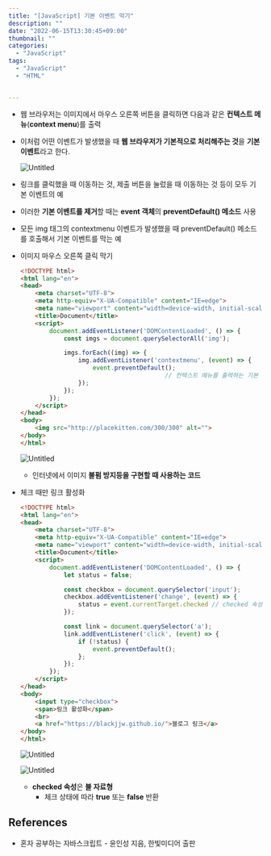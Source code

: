 ```yaml
---
title: "[JavaScript] 기본 이벤트 막기"
description: ""
date: "2022-06-15T13:30:45+09:00"
thumbnail: ""
categories:
  - "JavaScript"
tags:
  - "JavaScript"
  - "HTML"


---
```

<!--more-->

- 웹 브라우저는 이미지에서 마우스 오른쪽 버튼을 클릭하면 다음과 같은 **컨텍스트 메뉴**(**context menu**)를 출력
- 이처럼 어떤 이벤트가 발생했을 때 **웹 브라우저가 기본적으로 처리해주는 것**을 **기본 이벤트**라고 한다.
    
    ![Untitled](/images/lang_javascript/study_1/JavaScript_기본_이벤트_막기/Untitled.png)
    

- 링크를 클릭했을 때 이동하는 것, 제출 버튼을 눌렀을 때 이동하는 것 등이 모두 기본 이벤트의 예
- 이러한 **기본 이벤트를 제거**할 때는 **event 객체**의 **preventDefault() 메소드** 사용

- 모든 img 태그의 contextmenu 이벤트가 발생했을 때 preventDefault() 메소드를 호출해서 기본 이벤트를 막는 예
- 이미지 마우스 오른쪽 클릭 막기
    
    ```html
    <!DOCTYPE html>
    <html lang="en">
    <head>
        <meta charset="UTF-8">
        <meta http-equiv="X-UA-Compatible" content="IE=edge">
        <meta name="viewport" content="width=device-width, initial-scale=1.0">
        <title>Document</title>
        <script>
            document.addEventListener('DOMContentLoaded', () => {
                const imgs = document.querySelectorAll('img');
    
                imgs.forEach((img) => {
                    img.addEventListener('contextmenu', (event) => {
                        event.preventDefault(); 
    										// 컨텍스트 메뉴를 출력하는 기본 이벤트를 제거
                    });
                });
            });
        </script>
    </head>
    <body>
        <img src="http://placekitten.com/300/300" alt="">
    </body>
    </html>
    ```
    
    ![Untitled](/images/lang_javascript/study_1/JavaScript_기본_이벤트_막기/Untitled%201.png)
    
    - 인터넷에서 이미지 **불펌 방지등을 구현할 때 사용하는 코드**
    
- 체크 때만 링크 활성화
    
    ```html
    <!DOCTYPE html>
    <html lang="en">
    <head>
        <meta charset="UTF-8">
        <meta http-equiv="X-UA-Compatible" content="IE=edge">
        <meta name="viewport" content="width=device-width, initial-scale=1.0">
        <title>Document</title>
        <script>
            document.addEventListener('DOMContentLoaded', () => {
                let status = false;
    
                const checkbox = document.querySelector('input');
                checkbox.addEventListener('change', (event) => {
                    status = event.currentTarget.checked // checked 속성 사용
                });
    
                const link = document.querySelector('a');
                link.addEventListener('click', (event) => {
                    if (!status) {
                        event.preventDefault();
                    };
                });
            });
        </script>
    </head>
    <body>
        <input type="checkbox">
        <span>링크 활성화</span>
        <br>
        <a href="https://blackjjw.github.io/">블로그 링크</a>
    </body>
    </html>
    ```
    
    ![Untitled](/images/lang_javascript/study_1/JavaScript_기본_이벤트_막기/Untitled%202.png)
    
    ![Untitled](/images/lang_javascript/study_1/JavaScript_기본_이벤트_막기/Untitled%203.png)
    
    - **checked 속성**은 **불 자료형**
        - 체크 상태에 따라 **true** 또는 **false** 반환

## References

- 혼자 공부하는 자바스크립트 - 윤인성 지음, 한빛미디어 출판